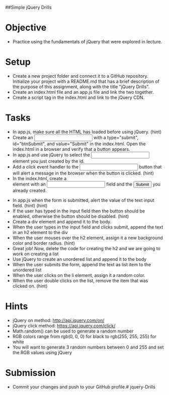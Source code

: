 ##Simple jQuery Drills
# Objective
* Practice using the fundamentals of jQuery that were explored in lecture.

# Setup
* Create a new project folder and connect it to a GitHub repository. Initialize your project with a README.md that has a brief description of the purpose of this assignment, along with the title "jQuery Drills".
* Create an index.html file and an app.js file and link the two together.
* Create a script tag in the index.html and link to the jQuery CDN.
# Tasks
* In app.js, make sure all the HTML has loaded before using jQuery. (hint)
* Create an <input> with a type="submit", id="btnSubmit", and value="Submit" in the index.html. Open the index.html in a browser and verify that a button appears.
* In app.js and use jQuery to select the <input> element you just created by the id.
* Add a click event handler to the <input> button that will alert a message in the browser when the button is clicked. (hint)
* In the index.html, create a <form> element with an <input type="text"> field and the <input type="submit"> you already created.
* In app.js when the form is submitted, alert the value of the text input field. (hint) (hint)
* If the user has typed in the input field then the button should be enabled, otherwise the button should be disabled. (hint)
* Create a div element and append it to the body.
* When the user types in the input field and clicks submit, append the text in an h2 element to the div
* When the user mouses over the h2 element, assign it a new background color and border radius. (hint)
* Great job! Now, delete the code for creating the h2 and we are going to work on creating a list
* Use jQuery to create an unordered list and append it to the body
* When the user submits the form, append the text as list item to the unordered list
* When the user clicks on the li element, assign it a random color.
* When the user double clicks on the list, remove the item that was clicked on. (hint)
# Hints
* jQuery on method: http://api.jquery.com/on/
* jQuery click method: https://api.jquery.com/click/
* Math.random() can be used to generate a random number
* RGB colors range from rgb(0, 0, 0) for black to rgb(255, 255, 255) for white
* You will want to generate 3 random numbers between 0 and 255 and set the RGB values using jQuery
 # Submission
* Commit your changes and push to your GitHub profile.# jquery-Drills
